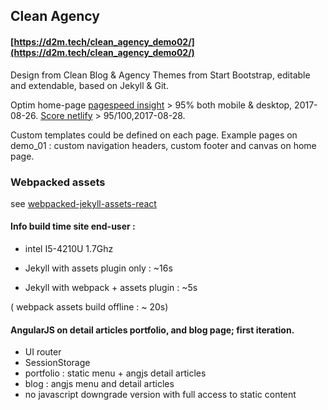 ## Clean Agency

#### [https://d2m.tech/clean_agency_demo02/](https://d2m.tech/clean_agency_demo02/)

Design from Clean Blog & Agency Themes from Start Bootstrap, editable and extendable, based on Jekyll & Git.

Optim home-page [pagespeed insight](https://developers.google.com/speed/pagespeed/insights/?url=https%3A%2F%2Fd2m.tech%2Fclean_agency_demo02%2F&tab=mobile) > 95% both mobile & desktop, 2017-08-26. [Score netlify](https://testmysite.io/59a34dd20752d0621aeb9b7d/d2m.tech/clean_agency_demo02/) > 95/100,2017-08-28.

Custom templates could be defined on each page. Example pages on demo_01 : custom navigation headers, custom footer and canvas on home page.



### Webpacked assets

see [webpacked-jekyll-assets-react](https://github.com/admien33/webpacked-jekyll-assets-react)



#### Info build time site end-user :

 - intel I5-4210U 1.7Ghz

 - Jekyll with assets plugin only : ~16s

 - Jekyll with webpack + assets plugin  : ~5s
 
  ( webpack assets build offline : ~ 20s)



#### AngularJS on detail articles portfolio, and blog page; first iteration.

- UI router
- SessionStorage
- portfolio : static menu + angjs detail articles
- blog : angjs menu and detail articles
- no javascript downgrade version with full access to static content 


